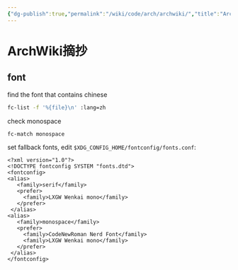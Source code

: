 ```yaml
---
{"dg-publish":true,"permalink":"/wiki/code/arch/archwiki/","title":"ArchWiki摘抄","tags":["arch","linux","handbook"],"created":"2025-06-04T22:04:15.520+08:00"}
---
```



# ArchWiki摘抄


## font

find the font that contains chinese

```sh
fc-list -f '%{file}\n' :lang=zh
```

check monospace

```sh
fc-match monospace
```

set fallback fonts, edit `$XDG_CONFIG_HOME/fontconfig/fonts.conf`:

```text
<?xml version="1.0"?>
<!DOCTYPE fontconfig SYSTEM "fonts.dtd">
<fontconfig>
<alias>
   <family>serif</family>
   <prefer>
     <family>LXGW Wenkai mono</family>
   </prefer>
 </alias>
<alias>
   <family>monospace</family>
   <prefer>
     <family>CodeNewRoman Nerd Font</family>
     <family>LXGW Wenkai mono</family>
   </prefer>
 </alias>
</fontconfig>

```
